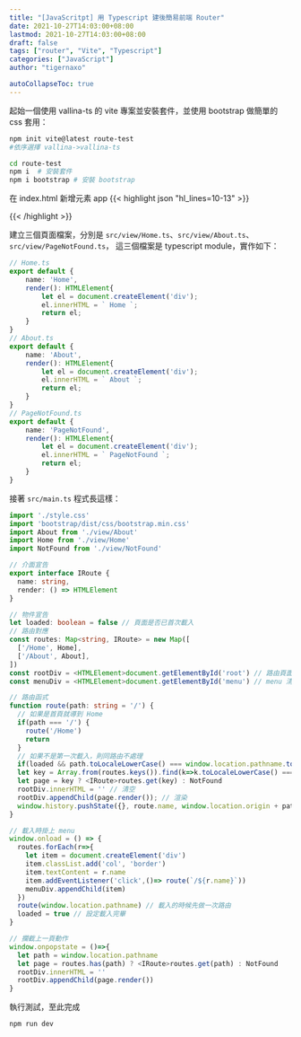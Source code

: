 ```yaml
---
title: "[JavaScritpt] 用 Typescript 建後簡易前端 Router"
date: 2021-10-27T14:03:00+08:00
lastmod: 2021-10-27T14:03:00+08:00
draft: false
tags: ["router", "Vite", "Typescript"]
categories: ["JavaScript"]
author: "tigernaxo"

autoCollapseToc: true
---
```

起始一個使用 vallina-ts 的 vite 專案並安裝套件，並使用 bootstrap 做簡單的 css 套用：
```bash
npm init vite@latest route-test
#依序選擇 vallina->vallina-ts

cd route-test 
npm i  # 安裝套件
npm i bootstrap # 安裝 bootstrap
```
在 index.html 新增元素 app
{{< highlight json "hl_lines=10-13" >}}
<!DOCTYPE html>
<html lang="en">
  <head>
    <meta charset="UTF-8" />
    <link rel="icon" type="image/svg+xml" href="favicon.svg" />
    <meta name="viewport" content="width=device-width, initial-scale=1.0" />
    <title>Vite App</title>
  </head>
  <body>
    <div id="app" class="container-fluid">
      <div id="menu" class="row g-0"></div>
      <div id="root" class="row g-0"></div>
    </div>
    <script type="module" src="/src/main.ts"></script>
  </body>
</html>
{{< /highlight >}}

建立三個頁面檔案，分別是 `src/view/Home.ts`、`src/view/About.ts`、`src/view/PageNotFound.ts`，
這三個檔案是 typescript module，實作如下：
```typescript
// Home.ts
export default {
	name: 'Home',
	render(): HTMLElement{
		let el = document.createElement('div');
		el.innerHTML = ` Home `;
		return el;
	}
}
// About.ts
export default {
	name: 'About',
	render(): HTMLElement{
		let el = document.createElement('div');
		el.innerHTML = ` About `;
		return el;
	}
}
// PageNotFound.ts
export default {
	name: 'PageNotFound',
	render(): HTMLElement{
		let el = document.createElement('div');
		el.innerHTML = ` PageNotFound `;
		return el;
	}
}
```

接著 `src/main.ts` 程式長這樣：
```typescript
import './style.css'
import 'bootstrap/dist/css/bootstrap.min.css'
import About from './view/About'
import Home from './view/Home'
import NotFound from './view/NotFound'

// 介面宣告
export interface IRoute {
  name: string,
  render: () => HTMLElement
}

// 物件宣告
let loaded: boolean = false // 頁面是否已首次載入
// 路由對應
const routes: Map<string, IRoute> = new Map([
  ['/Home', Home],
  ['/About', About],
])
const rootDiv = <HTMLElement>document.getElementById('root') // 路由頁面所在的節點
const menuDiv = <HTMLElement>document.getElementById('menu') // menu 清單所在的節點

// 路由函式
function route(path: string = '/') {
  // 如果是首頁就導到 Home
  if(path === '/') {
    route('/Home')
    return 
  }
  // 如果不是第一次載入，則同路由不處理
  if(loaded && path.toLocaleLowerCase() === window.location.pathname.toLocaleLowerCase()) return
  let key = Array.from(routes.keys()).find(k=>k.toLocaleLowerCase() === path.toLocaleLowerCase())
  let page = key ? <IRoute>routes.get(key) : NotFound
  rootDiv.innerHTML = '' // 清空
  rootDiv.appendChild(page.render()); // 渲染
  window.history.pushState({}, route.name, window.location.origin + path)
}

// 載入時掛上 menu
window.onload = () => {
  routes.forEach(r=>{
    let item = document.createElement('div')
    item.classList.add('col', 'border')
    item.textContent = r.name
    item.addEventListener('click',()=> route(`/${r.name}`))
    menuDiv.appendChild(item)
  })
  route(window.location.pathname) // 載入的時候先做一次路由
  loaded = true // 設定載入完畢
}

// 攔截上一頁動作
window.onpopstate = ()=>{
  let path = window.location.pathname
  let page = routes.has(path) ? <IRoute>routes.get(path) : NotFound
  rootDiv.innerHTML = ''
  rootDiv.appendChild(page.render())
}
```

執行測試，至此完成
```bash
npm run dev
```